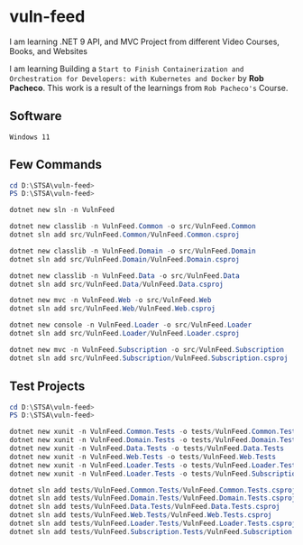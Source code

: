 # vuln-feed

I am learning .NET 9 API, and MVC Project from different Video Courses, Books, and Websites

I am learning Building a `Start to Finish Containerization and Orchestration for Developers: with Kubernetes and Docker` by **Rob Pacheco**. This work is a result of the learnings from `Rob Pacheco's` Course.

## Software

```text
Windows 11
```

## Few Commands

```powershell
cd D:\STSA\vuln-feed>
PS D:\STSA\vuln-feed>

dotnet new sln -n VulnFeed

dotnet new classlib -n VulnFeed.Common -o src/VulnFeed.Common
dotnet sln add src/VulnFeed.Common/VulnFeed.Common.csproj

dotnet new classlib -n VulnFeed.Domain -o src/VulnFeed.Domain
dotnet sln add src/VulnFeed.Domain/VulnFeed.Domain.csproj

dotnet new classlib -n VulnFeed.Data -o src/VulnFeed.Data
dotnet sln add src/VulnFeed.Data/VulnFeed.Data.csproj

dotnet new mvc -n VulnFeed.Web -o src/VulnFeed.Web
dotnet sln add src/VulnFeed.Web/VulnFeed.Web.csproj

dotnet new console -n VulnFeed.Loader -o src/VulnFeed.Loader
dotnet sln add src/VulnFeed.Loader/VulnFeed.Loader.csproj

dotnet new mvc -n VulnFeed.Subscription -o src/VulnFeed.Subscription
dotnet sln add src/VulnFeed.Subscription/VulnFeed.Subscription.csproj
```

## Test Projects

```powershell
cd D:\STSA\vuln-feed>
PS D:\STSA\vuln-feed>

dotnet new xunit -n VulnFeed.Common.Tests -o tests/VulnFeed.Common.Tests
dotnet new xunit -n VulnFeed.Domain.Tests -o tests/VulnFeed.Domain.Tests
dotnet new xunit -n VulnFeed.Data.Tests -o tests/VulnFeed.Data.Tests
dotnet new xunit -n VulnFeed.Web.Tests -o tests/VulnFeed.Web.Tests
dotnet new xunit -n VulnFeed.Loader.Tests -o tests/VulnFeed.Loader.Tests
dotnet new xunit -n VulnFeed.Loader.Tests -o tests/VulnFeed.Subscription.Tests

dotnet sln add tests/VulnFeed.Common.Tests/VulnFeed.Common.Tests.csproj
dotnet sln add tests/VulnFeed.Domain.Tests/VulnFeed.Domain.Tests.csproj
dotnet sln add tests/VulnFeed.Data.Tests/VulnFeed.Data.Tests.csproj
dotnet sln add tests/VulnFeed.Web.Tests/VulnFeed.Web.Tests.csproj
dotnet sln add tests/VulnFeed.Loader.Tests/VulnFeed.Loader.Tests.csproj
dotnet sln add tests/VulnFeed.Subscription.Tests/VulnFeed.Subscription.Tests.csproj
```
